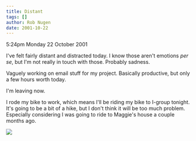```yaml
---
title: Distant
tags: []
author: Rob Nugen
date: 2001-10-22
---
```


<p class=date>5:24pm Monday 22 October 2001</p>

<p>I've felt fairly distant and distracted today.  I
know those aren't emotions <em>per se</em>, but I'm
not really in touch with those.  Probably sadness.</p>

<p>Vaguely working on email stuff for my project. 
Basically productive, but only a few hours worth
today.  </p>

<p>I'm leaving now.</p>

<p>I rode my bike to work, which means I'll be riding
my bike to I-group tonight.  It's going to be a bit of
a hike, but I don't think it will be too much problem.
 Especially considering I was going to ride to
Maggie's house a couple months ago.</p>

<p><img src="/images/rob/wL-ROB.gif"/></p>
